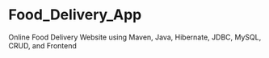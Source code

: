 # Food_Delivery_App
Online Food Delivery Website using Maven, Java, Hibernate, JDBC, MySQL, CRUD, and Frontend
